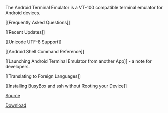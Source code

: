 The Android Terminal Emulator is a VT-100 compatible terminal emulator for Android devices.

[[Frequently Asked Questions]]

[[Recent Updates]]

[[Unicode UTF-8 Support]]

[[Android Shell Command Reference]]

[[Launching Android Terminal Emulator from another App]] - a note for developers.

[[Translating to Foreign Languages]]

[[Installing BusyBox and ssh without Rooting your Device]]

[Source](http://github.com/jackpal/Android-Terminal-Emulator/)

[Download](http://github.com/jackpal/Android-Terminal-Emulator/downloads)
